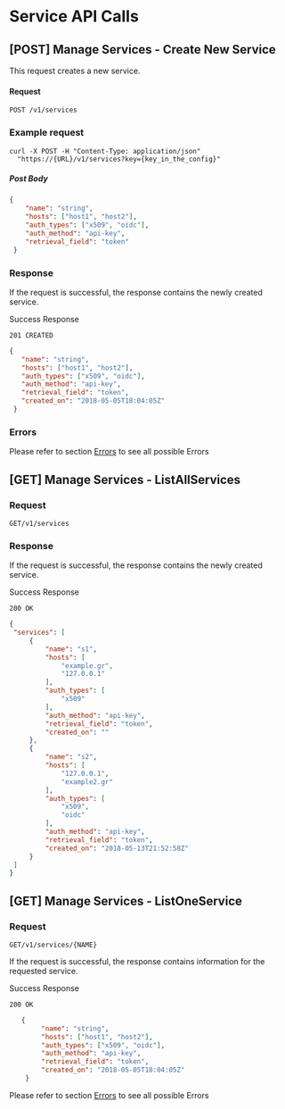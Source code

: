 # Service API Calls

## [POST] Manage Services - Create New Service

This request creates a new service.

#### Request

`POST /v1/services`

### Example request
```
curl -X POST -H "Content-Type: application/json"
  "https://{URL}/v1/services?key={key_in_the_config}"
```


##### Post Body

```json
{
 	"name": "string",
 	"hosts": ["host1", "host2"],
 	"auth_types": ["x509", "oidc"],
 	"auth_method": "api-key",
 	"retrieval_field": "token"
 }
 ```
 
 ### Response
 
 If the request is successful, the response contains the newly created service.
 
 Success Response
 
 `201 CREATED`
 
 ```json
 {
  	"name": "string",
  	"hosts": ["host1", "host2"],
  	"auth_types": ["x509", "oidc"],
  	"auth_method": "api-key",
  	"retrieval_field": "token",
  	"created_on": "2018-05-05T18:04:05Z" 
  }
  ```
  
  ### Errors

  Please refer to section [Errors](api_errors.md) to see all possible Errors
  
  ## [GET] Manage Services - ListAllServices
  
  ### Request
  
  `GET/v1/services`
  
   ### Response
   
   If the request is successful, the response contains the newly created service.
   
   Success Response
   
   `200 OK`
   
   ```json
{
    "services": [
        {
            "name": "s1",
            "hosts": [
                "example.gr",
                "127.0.0.1"
            ],
            "auth_types": [
                "x509"
            ],
            "auth_method": "api-key",
            "retrieval_field": "token",
            "created_on": ""
        },
        {
            "name": "s2",
            "hosts": [
                "127.0.0.1",
                "example2.gr"
            ],
            "auth_types": [
                "x509",
                "oidc"
            ],
            "auth_method": "api-key",
            "retrieval_field": "token",
            "created_on": "2018-05-13T21:52:58Z"
        }
    ]
}
```

  ## [GET] Manage Services - ListOneService
  
  ### Request
  
  `GET/v1/services/{NAME}`
  
   If the request is successful, the response contains information for the requested service.
   
   Success Response
   
   `200 OK`
   
```json
   {
    	"name": "string",
    	"hosts": ["host1", "host2"],
    	"auth_types": ["x509", "oidc"],
    	"auth_method": "api-key",
    	"retrieval_field": "token",
    	"created_on": "2018-05-05T18:04:05Z" 
    }
```
  Please refer to section [Errors](api_errors.md) to see all possible Errors


